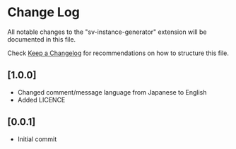 # Change Log

All notable changes to the "sv-instance-generator" extension will be documented in this file.

Check [Keep a Changelog](http://keepachangelog.com/) for recommendations on how to structure this file.

## [1.0.0]

- Changed comment/message language from Japanese to English
- Added LICENCE

## [0.0.1]

- Initial commit